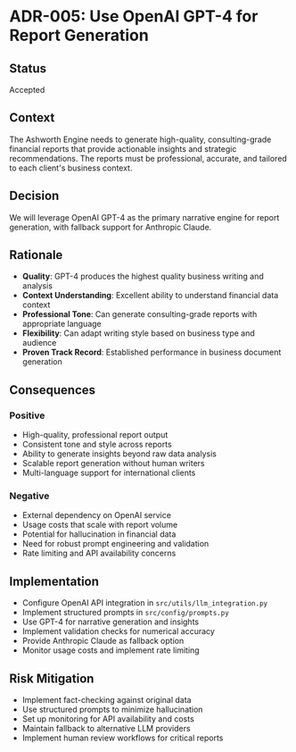 # ADR-005: Use OpenAI GPT-4 for Report Generation

## Status
Accepted

## Context
The Ashworth Engine needs to generate high-quality, consulting-grade financial reports that provide actionable insights and strategic recommendations. The reports must be professional, accurate, and tailored to each client's business context.

## Decision
We will leverage OpenAI GPT-4 as the primary narrative engine for report generation, with fallback support for Anthropic Claude.

## Rationale
- **Quality**: GPT-4 produces the highest quality business writing and analysis
- **Context Understanding**: Excellent ability to understand financial data context
- **Professional Tone**: Can generate consulting-grade reports with appropriate language
- **Flexibility**: Can adapt writing style based on business type and audience
- **Proven Track Record**: Established performance in business document generation

## Consequences
### Positive
- High-quality, professional report output
- Consistent tone and style across reports
- Ability to generate insights beyond raw data analysis
- Scalable report generation without human writers
- Multi-language support for international clients

### Negative
- External dependency on OpenAI service
- Usage costs that scale with report volume
- Potential for hallucination in financial data
- Need for robust prompt engineering and validation
- Rate limiting and API availability concerns

## Implementation
- Configure OpenAI API integration in `src/utils/llm_integration.py`
- Implement structured prompts in `src/config/prompts.py`
- Use GPT-4 for narrative generation and insights
- Implement validation checks for numerical accuracy
- Provide Anthropic Claude as fallback option
- Monitor usage costs and implement rate limiting

## Risk Mitigation
- Implement fact-checking against original data
- Use structured prompts to minimize hallucination
- Set up monitoring for API availability and costs
- Maintain fallback to alternative LLM providers
- Implement human review workflows for critical reports
